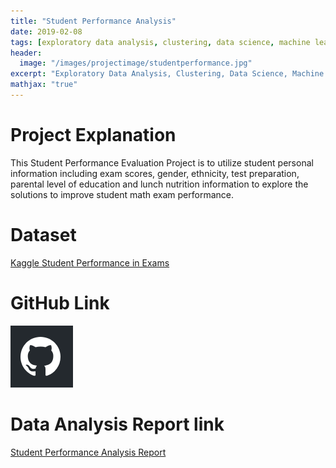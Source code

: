 ```yaml
---
title: "Student Performance Analysis"
date: 2019-02-08
tags: [exploratory data analysis, clustering, data science, machine learning, kaggle, Student Performance]
header:
  image: "/images/projectimage/studentperformance.jpg"
excerpt: "Exploratory Data Analysis, Clustering, Data Science, Machine Learning, Kaggle, Student Performance"
mathjax: "true"
---
```


# Project Explanation
This Student Performance Evaluation Project is to utilize student personal information including exam scores, gender, ethnicity, test preparation, parental level of education and lunch nutrition information to explore the solutions to improve student math exam performance.

# Dataset

[Kaggle Student Performance in Exams](https://www.kaggle.com/spscientist/students-performance-in-exams)

# GitHub Link

[![Foo](/images/GitHub.PNG)](https://github.com/Chen2870/Clustering_Student_Performance_Project)

# Data Analysis Report link

[Student Performance Analysis Report](https://github.com/Chen2870/Clustering_Student_Performance_Project/blob/master/Student_Performance_Analysis_Report.pdf)

